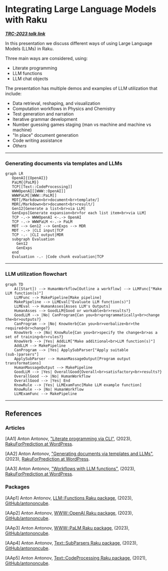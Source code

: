 
# Integrating Large Language Models with Raku

***[TRC-2023 talk link](https://conf.raku.org)***

In this presentation we discuss different ways of using Large Language Models (LLMs) in Raku.

Three main ways are considered, using: 
- Literate programming
- LLM functions
- LLM chat objects

The presentation has multiple demos and examples of LLM utilization that include:
- Data retrieval, reshaping, and visualization
- Computation workflows in Physics and Chemistry
- Test generation and narration
- Iterative grammar development
- Number guessing games staging (man vs machine and machine vs machine)
- "In place" document generation
- Code writing assistance
- *Others*

------

### Generating documents via templates and LLMs

```mermaid
graph LR
   OpenAI{{OpenAI}}
   PaLM{{PaLM}}
   TCP[[Text::CodeProcessing]]
   WWWOpenAI[[WWW::OpenAI]] 
   WWWPaLM[[WWW::PaLM]]
   MDT[/Markdown<br>document<br>template/]
   MDR[/Markdown<br>document<br>result/]
   Gen12[Generate a list<br>via LLM]
   GenExps[Generate expansion<br>for each list item<br>via LLM]
   TCP -.-> WWWOpenAI <-.-> OpenAI
   TCP -.-> WWWPaLM <-.-> PaLM
   MDT --> Gen12 --> GenExps --> MDR
   MDT -.-> |CLI input|TCP
   TCP -.- |CLI output|MDR
   subgraph Evaluation
     Gen12
     GenExps
   end
   Evaluation -.- |Code chunk evaluation|TCP
```

------

### LLM utilization flowchart 

```mermaid
graph TD
    A([Start]) --> HumanWorkflow[Outline a workflow] --> LLMFunc["Make LLM function(s)"]
    LLMFunc --> MakePipeline[Make pipeline]
    MakePipeline --> LLMEval["Evaluate LLM function(s)"]
    LLMEval --> HumanAsses[Asses LLM's Outputs]
    HumanAsses --> GoodLLM{Good or workable<br>results?}
    GoodLLM --> |No| CanProgram{Can you<br>programmatically<br>change the<br>outputs?}
    CanProgram --> |No| KnowVerb{Can you<br>verbalize<br>the required<br>change?}
    KnowVerb --> |No| KnowRule{Can you<br>specify the change<br>as a set of training<br>rules?}
    KnowVerb --> |Yes| AddLLM["Make additional<br>LLM function(s)"]
    AddLLM --> MakePipeline
    CanProgram --> |Yes| ApplySubParser["Apply suitable (sub-)parsers"]
    ApplySubParser --> HumanMassageOutput[Program output transformations]
    HumanMassageOutput --> MakePipeline
    GoodLLM --> |Yes| OverallGood{Overall<br>satisfactory<br>results?}
    OverallGood --> |No| HumanWorkflow
    OverallGood --> |Yes| End
    KnowRule --> |Yes| LLMExamFunc[Make LLM example function]
    KnowRule --> |No| HumanWorkflow
    LLMExamFunc --> MakePipeline
```


------

## References 

### Articles

[AA1] Anton Antonov,
["Literate programming via CLI"](https://rakuforprediction.wordpress.com/2023/03/06/literate-programming-via-cli/),
(2023),
[RakuForPrediction at WordPress](https://rakuforprediction.wordpress.com).

[AA2] Anton Antonov,
["Generating documents via templates and LLMs"](https://rakuforprediction.wordpress.com/2023/07/11/generating-documents-via-templates-and-llms/),
(2023),
[RakuForPrediction at WordPress](https://rakuforprediction.wordpress.com).

[AA3] Anton Antonov,
["Workflows with LLM functions"](),
(2023),
[RakuForPrediction at WordPress](https://rakuforprediction.wordpress.com).


### Packages

[AAp1] Anton Antonov,
[LLM::Functions Raku package](https://github.com/antononcube/Raku-LLM-Functions),
(2023),
[GitHub/antononcube](https://github.com/antononcube).

[AAp2] Anton Antonov,
[WWW::OpenAI Raku package](https://github.com/antononcube/Raku-WWW-OpenAI),
(2023),
[GitHub/antononcube](https://github.com/antononcube).

[AAp3] Anton Antonov,
[WWW::PaLM Raku package](https://github.com/antononcube/Raku-WWW-PaLM),
(2023),
[GitHub/antononcube](https://github.com/antononcube).

[AAp4] Anton Antonov,
[Text::SubParsers Raku package](https://github.com/antononcube/Raku-Text-SubParsers),
(2023),
[GitHub/antononcube](https://github.com/antononcube).

[AAp5] Anton Antonov,
[Text::CodeProcessing Raku package](https://github.com/antononcube/Raku-Text-CodeProcessing),
(2021),
[GitHub/antononcube](https://github.com/antononcube).
